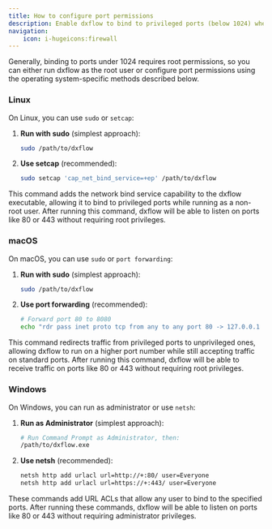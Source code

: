 ```yaml
---
title: How to configure port permissions
description: Enable dxflow to bind to privileged ports (below 1024) when running as non-root user
navigation:
    icon: i-hugeicons:firewall
---
```


Generally, binding to ports under 1024 requires root permissions, so you can either run dxflow as the root user or configure port permissions using the operating system-specific methods described below.

### Linux

On Linux, you can use `sudo` or `setcap`:

1. **Run with sudo** (simplest approach):

    ```bash
    sudo /path/to/dxflow
    ```

2. **Use setcap** (recommended):

    ```bash
    sudo setcap 'cap_net_bind_service=+ep' /path/to/dxflow
    ```

This command adds the network bind service capability to the dxflow executable, allowing it to bind to privileged ports while running as a non-root user. After running this command, dxflow will be able to listen on ports like 80 or 443 without requiring root privileges.

### macOS

On macOS, you can use `sudo` or `port forwarding`:

1. **Run with sudo** (simplest approach):

    ```bash
    sudo /path/to/dxflow
    ```

2. **Use port forwarding** (recommended):

    ```bash
    # Forward port 80 to 8080
    echo "rdr pass inet proto tcp from any to any port 80 -> 127.0.0.1 port 8080" | sudo pfctl -ef -
    ```

This command redirects traffic from privileged ports to unprivileged ones, allowing dxflow to run on a higher port number while still accepting traffic on standard ports. After running this command, dxflow will be able to receive traffic on ports like 80 or 443 without requiring root privileges.

### Windows

On Windows, you can run as administrator or use `netsh`:

1. **Run as Administrator** (simplest approach):

    ```bash
    # Run Command Prompt as Administrator, then:
    /path/to/dxflow.exe
    ```

2. **Use netsh** (recommended):

    ```bash
    netsh http add urlacl url=http://+:80/ user=Everyone
    netsh http add urlacl url=https://+:443/ user=Everyone
    ```

These commands add URL ACLs that allow any user to bind to the specified ports. After running these commands, dxflow will be able to listen on ports like 80 or 443 without requiring administrator privileges.
